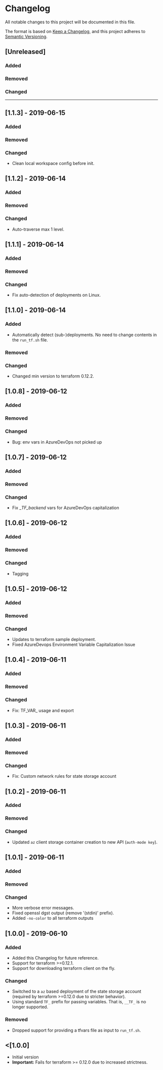 # Changelog

All notable changes to this project will be documented in this file.

The format is based on [Keep a Changelog](https://keepachangelog.com/en/1.0.0/),
and this project adheres to [Semantic Versioning](https://semver.org/spec/v2.0.0.html).

## [Unreleased]

### Added

### Removed

### Changed

----------------
## [1.1.3] - 2019-06-15

### Added

### Removed

### Changed

- Clean local workspace config before init.


## [1.1.2] - 2019-06-14

### Added

### Removed

### Changed

- Auto-traverse max 1 level.


## [1.1.1] - 2019-06-14

### Added

### Removed

### Changed

- Fix auto-detection of deployments on Linux.

## [1.1.0] - 2019-06-14

### Added

- Automatically detect (sub-)deployments. No need to change contents in the `run_tf.sh` file.

### Removed

### Changed

- Changed min version to terraform 0.12.2.


## [1.0.8] - 2019-06-12

### Added

### Removed

### Changed

- Bug: env vars in AzureDevOps not picked up

## [1.0.7] - 2019-06-12

### Added

### Removed

### Changed

- Fix __TF_backend_ vars for AzureDevOps capitalization

## [1.0.6] - 2019-06-12

### Added

### Removed

### Changed

- Tagging

## [1.0.5] - 2019-06-12

### Added

### Removed

### Changed

- Updates to terraform sample deployment.
- Fixed AzureDevops Environment Variable Capitalization Issue

## [1.0.4] - 2019-06-11

### Added

### Removed

### Changed

- Fix: TF_VAR_ usage and export

## [1.0.3] - 2019-06-11

### Added

### Removed

### Changed

- Fix: Custom network rules for state storage account

## [1.0.2] - 2019-06-11

### Added

### Removed

### Changed

- Updated `az` client storage container creation to new API (`auth-mode key`).

## [1.0.1] - 2019-06-11

### Added

### Removed

### Changed

- More verbose error messages.
- Fixed openssl dgst output (remove '(stdin)' prefix).
- Added `-no-color` to all terraform outputs

## [1.0.0] - 2019-06-10

### Added

- Added this Changelog for future reference.
- Support for terraform >=0.12.1.
- Support for downloading terraform client on the fly.

### Changed

- Switched to a `az` based deployment of the state storage account (required by terraform >=0.12.0 due to stricter behavior).
- Using standard `TF_` prefix for passing variables. That is, `__TF_` is no longer supported.

### Removed

- Dropped support for providing a tfvars file as input to `run_tf.sh`.

## <[1.0.0]

- Initial version
- **Important:** Fails for terraform >= 0.12.0 due to increased strictness.
